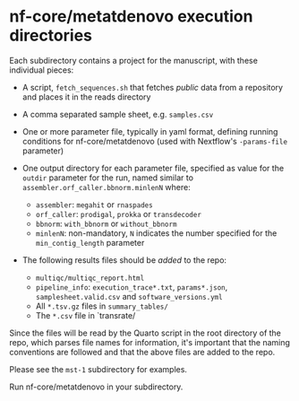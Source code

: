# nf-core/metatdenovo execution directories

Each subdirectory contains a project for the manuscript, with these individual pieces:

* A script, `fetch_sequences.sh` that fetches _public_ data from a repository and places it in the reads directory

* A comma separated sample sheet, e.g. `samples.csv`

* One or more parameter file, typically in yaml format, defining running conditions for nf-core/metatdenovo (used with Nextflow's `-params-file` parameter)

* One output directory for each parameter file, specified as value for the `outdir` parameter for the run, named similar to `assembler.orf_caller.bbnorm.minlenN` where:
  - `assembler`: `megahit` or `rnaspades`
  - `orf_caller`: `prodigal`, `prokka` or `transdecoder`
  - `bbnorm`: `with_bbnorm` or `without_bbnorm`
  - `minlenN`: non-mandatory, `N` indicates the number specified for the `min_contig_length` parameter

* The following results files should be _added_ to the repo:
  - `multiqc/multiqc_report.html`
  - `pipeline_info`: `execution_trace*.txt`, `params*.json`, `samplesheet.valid.csv` and `software_versions.yml`
  - All `*.tsv.gz` files in `summary_tables/`
  - The `*.csv` file in `transrate/

Since the files will be read by the Quarto script in the root directory of the repo, which parses file names for information, it's important that the naming conventions are followed and that the above files are added to the repo.

Please see the `mst-1` subdirectory for examples.

Run nf-core/metatdenovo in your subdirectory.
